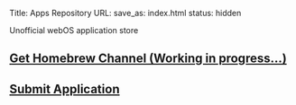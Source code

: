 Title: Apps Repository
URL: 
save_as: index.html
status: hidden

Unofficial webOS application store

## [Get Homebrew Channel (Working in progress...)](https://github.com/webosbrew/webos-homebrew-channel)

## [Submit Application](/submit)